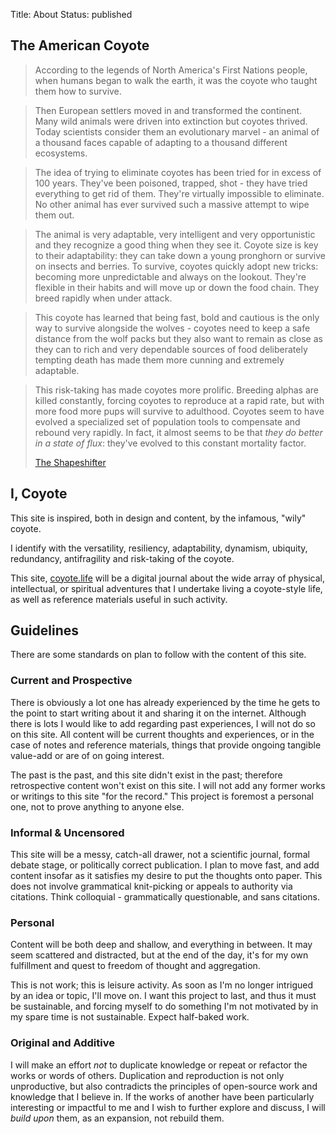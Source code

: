 Title: About
Status: published

## The American Coyote

> According to the legends of North America's First Nations people, when humans began to walk the earth, it was the coyote who taught them how to survive.

> Then European settlers moved in and transformed the continent. Many wild animals were driven into extinction but coyotes thrived. Today scientists consider them an evolutionary marvel - an animal of a thousand faces capable of adapting to a thousand different ecosystems.

> The idea of trying to eliminate coyotes has been tried for in excess of 100 years. They've been poisoned, trapped, shot - they have tried everything to get rid of them. They're virtually impossible to eliminate. No other animal has ever survived such a massive attempt to wipe them out.

> The animal is very adaptable, very intelligent and very opportunistic and they recognize a good thing when they see it. Coyote size is key to their adaptability: they can take down a young pronghorn or survive on insects and berries. To survive, coyotes quickly adopt new tricks: becoming more unpredictable and always on the lookout. They're flexible in their habits and will move up or down the food chain. They breed rapidly when under attack.

> This coyote has learned that being fast, bold and cautious is the only way to survive alongside the wolves - coyotes need to keep a safe distance from the wolf packs but they also want to remain as close as they can to rich and very dependable sources of food deliberately tempting death has made them more cunning and extremely adaptable.

> This risk-taking has made coyotes more prolific. Breeding alphas are killed constantly, forcing coyotes to reproduce at a rapid rate, but with more food more pups will survive to adulthood. Coyotes seem to have evolved a specialized set of population tools to compensate and rebound very rapidly. In fact, it almost seems to be that _they do better in a state of flux_: they've evolved to this constant mortality factor. <p class="annotation"><a href="https://www.youtube.com/watch?v=yIHsfbmS7BA">The Shapeshifter</a></p>

## I, Coyote

This site is inspired, both in design and content, by the infamous, "wily" coyote.

I identify with the versatility, resiliency, adaptability, dynamism, ubiquity, redundancy, antifragility and risk-taking of the coyote. 

This site, [coyote.life](https://coyote.life) will be a digital journal about the wide array of physical, intellectual, or spiritual adventures that I undertake living a coyote-style life, as well as reference materials useful in such activity. 

## Guidelines

There are some standards on plan to follow with the content of this site. 

### Current and Prospective

There is obviously a lot one has already experienced by the time he gets to the point to start writing about it and sharing it on the internet. Although there is lots I would like to add regarding past experiences, I will not do so on this site. All content will be current thoughts and experiences, or in the case of notes and reference materials, things that provide ongoing tangible value-add or are of on going interest. 

The past is the past, and this site didn't exist in the past; therefore retrospective content won't exist on this site. I will not add any former works or writings to this site "for the record." This project is foremost a personal one, not to prove anything to anyone else. 

### Informal & Uncensored

This site will be a messy, catch-all drawer, not a scientific journal, formal debate stage, or politically correct publication. I plan to move fast, and add content insofar as it satisfies my desire to put the thoughts onto paper. This does not involve grammatical knit-picking or appeals to authority via citations. Think colloquial - grammatically questionable, and sans citations.

### Personal

Content will be both deep and shallow, and everything in between. It may seem scattered and distracted, but at the end of the day, it's for my own fulfillment and quest to freedom of thought and aggregation. 

This is not work; this is leisure activity. As soon as I'm no longer intrigued by an idea or topic, I'll move on. I want this project to last, and thus it must be sustainable, and forcing myself to do something I'm not motivated by in my spare time is not sustainable. Expect half-baked work. 

### Original and Additive

I will make an effort _not_ to duplicate knowledge or repeat or refactor the works or words of others. Duplication and reproduction is not only unproductive, but also contradicts the principles of open-source work and knowledge that I believe in. If the works of another have been particularly interesting or impactful to me and I wish to further explore and discuss, I will _build upon_ them, as an expansion, not rebuild them. 

